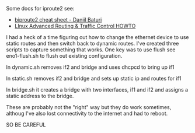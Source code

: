 Some docs for iproute2 see:
 - [biproute2 cheat sheet - Daniil Baturi](http://baturin.org/docs/iproute2/)
 - [LInux Advanced Routing & Traffic Control HOWTO](http://lartc.org/howto/index.html)

I had a heck of a time figuring out how to change the ethernet device
to use static routes and then switch back to dynamic routes. I've created
three scripts to capture something that works. One key was to use flush
see eno1-flush.sh to flush out existing configuration.

In dynamic.sh removes if2 and bridge and uses dhcpcd to bring up if1

In static.sh removes if2 and bridge and sets up static ip and routes for if1

In bridge.sh it creates a bridge with two interfaces, if1 and if2 and
assigns a static address to the bridge.

These are probably not the "right" way but they do work sometimes, althoug
I've also lost connectivity to the internet and had to reboot.

SO BE CAREFUL
